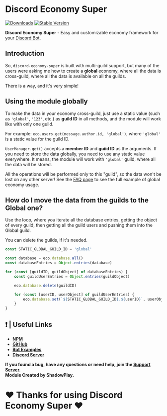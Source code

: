 # Discord Economy Super

[![Downloads](https://img.shields.io/npm/dt/discord-economy-super?style=for-the-badge)](https://www.npmjs.com/package/discord-economy-super)
[![Stable Version](https://img.shields.io/npm/v/discord-economy-super?style=for-the-badge)](https://www.npmjs.com/package/discord-economy-super)

<b>Discord Economy Super</b> - Easy and customizable economy framework for your [Discord Bot](https://discord.js.org/#/).

## Introduction
So, `discord-economy-super` is built with multi-guild support, but many of the users were asking me how to create a __global__ economy, where all the data is cross-guild, where all the data is available on all the guilds.

There is a way, and it's very simple!

## Using the module globally
To make the data in your economy cross-guild, just use a static value (such as `'global'`, `'123'`, etc.) as **guild ID** in all methods, and the module will work like with only one guild.

For example: `eco.users.get(message.author.id, 'global')`, where `'global'` is a static value for the guild ID.

`UserManager.get()` accepts a **member ID** and **guiid ID** as the arguments. If you need to store the data globally, you need to use any static value everywhere.
It means, the module will work with `'global'` guild, where all the data will be stored. 

All the operations will be performed only to this "guild", so the data won't be lost on any other server!
See the [FAQ page](https://des-docs.js.org/#/docs/main/1.6.5/general/faq) to see the full example of global economy usage.

## How do I move the data from the guilds to the Global one?
Use the loop, where you iterate all the database entries, getting the object of every guild, then getting all the guild users and pushing them into the Global guild.

You can delete the guilds, if it's needed.

```js
const STATIC_GLOBAL_GUILD_ID = 'global'

const database = eco.database.all()
const databaseEntries = Object.entries(database)

for (const [guildID, guildObject] of databaseEntries) {
    const guildUserEntries = Object.entries(guildObject)

    eco.database.delete(guildID)

    for (const [userID, userObject] of guildUserEntries) {
        eco.database.set(`${STATIC_GLOBAL_GUILD_ID}.${userID}`, userObject)
    }
}
```


## ❗ | Useful Links

<ul>
<li><b><a href = 'https://www.npmjs.com/package/discord-economy-super'>NPM</a></b></li>
<li><b><a href = 'https://github.com/shadowplay1/discord-economy-super'>GitHub</a></b></li>
<li><b><a href = 'https://github.com/shadowplay1/discord-economy-super/tree/main/examples'>Bot Examples</a></b></li>
<li><b><a href = 'https://discord.gg/4pWKq8vUnb'>Discord Server</a></b></li>
</ul>
<b>If you found a bug, have any questions or need help, join the <a href = 'https://discord.gg/4pWKq8vUnb'>Support Server</a>.</b>
<br>
<b>Module Created by ShadowPlay.</b>

# ❤️ Thanks for using Discord Economy Super ❤️
